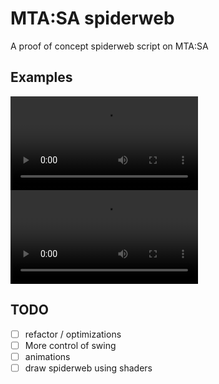 # MTA:SA spiderweb

A proof of concept spiderweb script on MTA:SA

## Examples

<video controls src="https://github.com/user-attachments/assets/47ccba54-dfc9-49ec-91ea-852b9ffc3126" title="spiderweb - Example 1"></video>
<video controls src="https://github.com/user-attachments/assets/30263753-ff3d-4a10-b6c2-6678876f35dd" title="spiderweb - Example 2"></video>

## TODO
- [ ] refactor / optimizations
- [ ] More control of swing
- [ ] animations
- [ ] draw spiderweb using shaders
